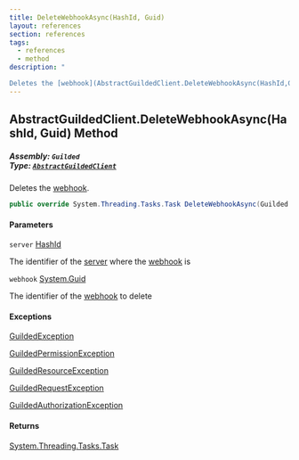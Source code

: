 ```yaml
---
title: DeleteWebhookAsync(HashId, Guid)
layout: references
section: references
tags:
  - references
  - method
description: "

Deletes the [webhook](AbstractGuildedClient.DeleteWebhookAsync(HashId,Guid)#Guilded.AbstractGuildedClient.DeleteWebhookAsync(Guilded.Base.HashId,Guid).webhook 'Guilded.AbstractGuildedClient.DeleteWebhookAsync(Guilded.Base.HashId, Guid).webhook')."
---
```


## AbstractGuildedClient.DeleteWebhookAsync(HashId, Guid) Method
##### **Assembly:** `Guilded`<br/>**Type:** [`AbstractGuildedClient`](AbstractGuildedClient 'Guilded.AbstractGuildedClient')

Deletes the [webhook](AbstractGuildedClient.DeleteWebhookAsync(HashId,Guid)#Guilded.AbstractGuildedClient.DeleteWebhookAsync(Guilded.Base.HashId,Guid).webhook 'Guilded.AbstractGuildedClient.DeleteWebhookAsync(Guilded.Base.HashId, Guid).webhook').

```csharp
public override System.Threading.Tasks.Task DeleteWebhookAsync(Guilded.Base.HashId server, Guid webhook);
```
#### Parameters

<a name='Guilded.AbstractGuildedClient.DeleteWebhookAsync(Guilded.Base.HashId,Guid).server'></a>

`server` [HashId](HashId 'Guilded.Base.HashId')

The identifier of the [server](Server 'Guilded.Base.Servers.Server') where the [webhook](Webhook 'Guilded.Base.Servers.Webhook') is

<a name='Guilded.AbstractGuildedClient.DeleteWebhookAsync(Guilded.Base.HashId,Guid).webhook'></a>

`webhook` [System.Guid](https://docs.microsoft.com/en-us/dotnet/api/System.Guid 'System.Guid')

The identifier of the [webhook](Webhook 'Guilded.Base.Servers.Webhook') to delete

#### Exceptions

[GuildedException](GuildedException 'Guilded.Base.GuildedException')

[GuildedPermissionException](GuildedPermissionException 'Guilded.Base.GuildedPermissionException')

[GuildedResourceException](GuildedResourceException 'Guilded.Base.GuildedResourceException')

[GuildedRequestException](GuildedRequestException 'Guilded.Base.GuildedRequestException')

[GuildedAuthorizationException](GuildedAuthorizationException 'Guilded.Base.GuildedAuthorizationException')

#### Returns
[System.Threading.Tasks.Task](https://docs.microsoft.com/en-us/dotnet/api/System.Threading.Tasks.Task 'System.Threading.Tasks.Task')